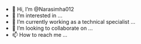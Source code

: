 - 👋 Hi, I’m @Narasimha012
- 👀 I’m interested in ...
- 🌱 I’m currently working as a technical specialist ...
- 💞️ I’m looking to collaborate on ...
- 📫 How to reach me ...

<!---
NarasimhaReddy/NarasimhaReddy is a ✨ special ✨ repository because its `README.md` (this file) appears on your GitHub profile.
You can click the Preview link to take a look at your changes.
--->
